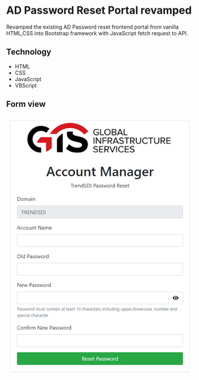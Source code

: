 # AD Password Reset Portal revamped
Revamped the existing AD Password reset frontend portal from vanilla HTML,CSS into Bootstrap framework with JavaScript fetch request to API.


## Technology
* HTML
* CSS
* JavaScript
* VBScript

## Form view
![alt text](./form.PNG)
